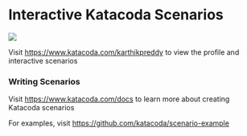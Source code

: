 # Interactive Katacoda Scenarios

[![](http://shields.katacoda.com/katacoda/karthikpreddy/count.svg)](https://www.katacoda.com/karthikpreddy "Get your profile on Katacoda.com")

Visit https://www.katacoda.com/karthikpreddy to view the profile and interactive scenarios

### Writing Scenarios
Visit https://www.katacoda.com/docs to learn more about creating Katacoda scenarios

For examples, visit https://github.com/katacoda/scenario-example
